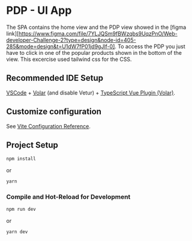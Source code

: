 # PDP - UI App

The SPA contains the home view and the PDP view showed in the [figma link][https://www.figma.com/file/7YLJQSm9fBWzqbs9UqzPnO/Web-developer-Challenge-2?type=design&node-id=405-285&mode=design&t=U1dW7fP01jd9gJlf-0].
To access the PDP you just have to click in one of the popular products shown in the bottom of the view.
This excercise used tailwind css for the CSS.

## Recommended IDE Setup

[VSCode](https://code.visualstudio.com/) + [Volar](https://marketplace.visualstudio.com/items?itemName=Vue.volar) (and disable Vetur) + [TypeScript Vue Plugin (Volar)](https://marketplace.visualstudio.com/items?itemName=Vue.vscode-typescript-vue-plugin).

## Customize configuration

See [Vite Configuration Reference](https://vitejs.dev/config/).

## Project Setup

```sh
npm install
```

or

```sh
yarn
```

### Compile and Hot-Reload for Development

```sh
npm run dev
```

or 

```sh
yarn dev
```

